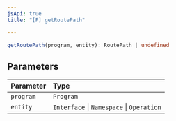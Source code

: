 ```yaml
---
jsApi: true
title: "[F] getRoutePath"

---
```

```ts
getRoutePath(program, entity): RoutePath | undefined
```

## Parameters

| Parameter | Type |
| :------ | :------ |
| `program` | `Program` |
| `entity` | `Interface` \| `Namespace` \| `Operation` |
